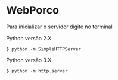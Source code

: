 # WebPorco

Para inicializar o servidor digite no terminal

Python versão 2.X
```console
$ python -m SimpleHTTPServer
```
Python versão 3.X
```console
$ python -m http.server
```
